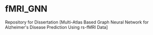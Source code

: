 # fMRI_GNN
Repository for Dissertation [Multi-Atlas Based Graph Neural Network for Alzheimer's Disease Prediction Using rs-fMRI Data]
